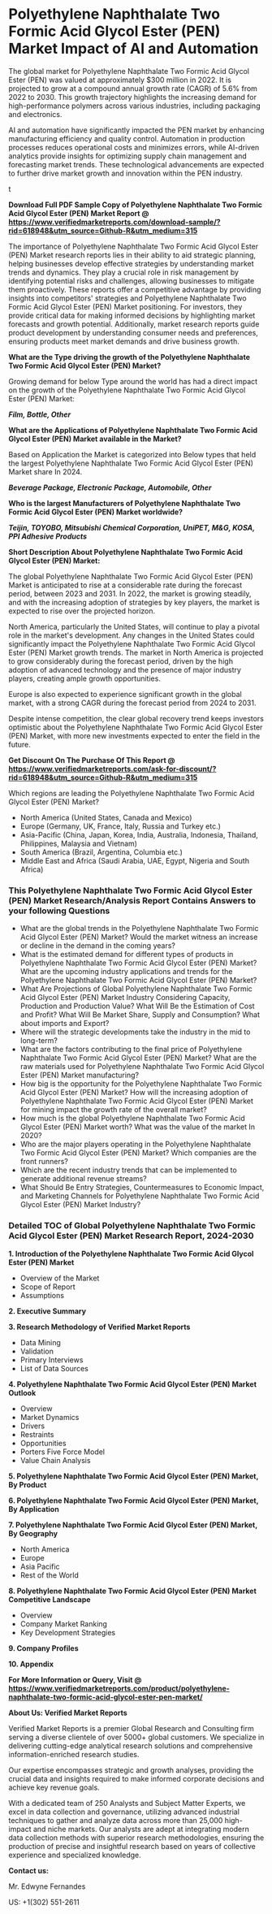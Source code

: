 <meta name="title" content="Global  Polyethylene Naphthalate Two Formic Acid Glycol Ester (PEN) Market Impact of AI and Automation"><meta name="description" content="  The global market for Polyethylene Naphthalate Two Formic Acid Glycol Ester (PEN) was valued at approximately $300 million in 2022. It is projected to grow at a comp"><meta name="title" content=" Polyethylene Naphthalate Two Formic Acid Glycol Ester (PEN) Market Size, Share, Scope, Trends, Growth, Opportunities, Analysis, Forecast"> <h1>Polyethylene Naphthalate Two Formic Acid Glycol Ester (PEN) Market Impact of AI and Automation</h1> <p>The global market for Polyethylene Naphthalate Two Formic Acid Glycol Ester (PEN) was valued at approximately $300 million in 2022. It is projected to grow at a compound annual growth rate (CAGR) of 5.6% from 2022 to 2030. This growth trajectory highlights the increasing demand for high-performance polymers across various industries, including packaging and electronics.</p> <p>AI and automation have significantly impacted the PEN market by enhancing manufacturing efficiency and quality control. Automation in production processes reduces operational costs and minimizes errors, while AI-driven analytics provide insights for optimizing supply chain management and forecasting market trends. These technological advancements are expected to further drive market growth and innovation within the PEN industry.</p> t</p><p id="" class=""><strong>Download Full PDF Sample Copy of Polyethylene Naphthalate Two Formic Acid Glycol Ester (PEN) Market Report @ <a href="https://www.verifiedmarketreports.com/download-sample/?rid=618948&utm_source=Github-R&utm_medium=315" target="_blank">https://www.verifiedmarketreports.com/download-sample/?rid=618948&utm_source=Github-R&utm_medium=315</a></strong></p><p>The importance of&nbsp;Polyethylene Naphthalate Two Formic Acid Glycol Ester (PEN) Market research reports lies in their ability to aid strategic planning, helping businesses develop effective strategies by understanding market trends and dynamics. They play a crucial role in risk management by identifying potential risks and challenges, allowing businesses to mitigate them proactively. These reports offer a competitive advantage by providing insights into competitors' strategies and Polyethylene Naphthalate Two Formic Acid Glycol Ester (PEN) Market positioning. For investors, they provide critical data for making informed decisions by highlighting market forecasts and growth potential. Additionally, market research reports guide product development by understanding consumer needs and preferences, ensuring products meet market demands and drive business growth.</p><p><strong>What are the&nbsp;Type driving the growth of the Polyethylene Naphthalate Two Formic Acid Glycol Ester (PEN) Market?</strong></p><p id="" class="">Growing demand for below Type around the world has had a direct impact on the growth of the Polyethylene Naphthalate Two Formic Acid Glycol Ester (PEN) Market:</p><em><strong>Film, Bottle, Other</strong></em></p><strong>What are the&nbsp;Applications&nbsp;of Polyethylene Naphthalate Two Formic Acid Glycol Ester (PEN) Market available in the Market?</strong></p><p id="" class="">Based on Application the Market is categorized into Below types that held the largest Polyethylene Naphthalate Two Formic Acid Glycol Ester (PEN) Market share In 2024.</p><em><strong>Beverage Package, Electronic Package, Automobile, Other</strong></em></p><strong>Who is the largest Manufacturers of Polyethylene Naphthalate Two Formic Acid Glycol Ester (PEN) Market worldwide?</strong></p><p><em><strong>Teijin, TOYOBO, Mitsubishi Chemical Corporation, UniPET, M&G, KOSA, PPI Adhesive Products</strong></em></p><p id="" class=""><strong>Short Description About Polyethylene Naphthalate Two Formic Acid Glycol Ester (PEN) Market:</strong></p><p>The global Polyethylene Naphthalate Two Formic Acid Glycol Ester (PEN) Market is anticipated to rise at a considerable rate during the forecast period, between 2023 and 2031. In 2022, the market is growing steadily, and with the increasing adoption of strategies by key players, the market is expected to rise over the projected horizon.</p><p>North America, particularly the United States, will continue to play a pivotal role in the market's development. Any changes in the United States could significantly impact the Polyethylene Naphthalate Two Formic Acid Glycol Ester (PEN) Market growth trends. The market in North America is projected to grow considerably during the forecast period, driven by the high adoption of advanced technology and the presence of major industry players, creating ample growth opportunities.</p><p>Europe is also expected to experience significant growth in the global market, with a strong CAGR during the forecast period from 2024 to 2031.</p><p>Despite intense competition, the clear global recovery trend keeps investors optimistic about the Polyethylene Naphthalate Two Formic Acid Glycol Ester (PEN) Market, with more new investments expected to enter the field in the future.</p><p id="" class=""><strong>Get Discount On The Purchase Of This Report @ <a href="https://www.verifiedmarketreports.com/ask-for-discount/?rid=618948&utm_source=Github-R&utm_medium=315" target="_blank">https://www.verifiedmarketreports.com/ask-for-discount/?rid=618948&utm_source=Github-R&utm_medium=315</a></strong></p>Which regions are leading the Polyethylene Naphthalate Two Formic Acid Glycol Ester (PEN) Market?</p><ul><li>North America (United States, Canada and Mexico)</li><li>Europe (Germany, UK, France, Italy, Russia and Turkey etc.)</li><li>Asia-Pacific (China, Japan, Korea, India, Australia, Indonesia, Thailand, Philippines, Malaysia and Vietnam)</li><li>South America (Brazil, Argentina, Columbia etc.)</li><li>Middle East and Africa (Saudi Arabia, UAE, Egypt, Nigeria and South Africa)</li></ul><h3 id="" class="">This Polyethylene Naphthalate Two Formic Acid Glycol Ester (PEN) Market Research/Analysis Report Contains Answers to your following Questions</h3><ul><li>What are the global trends in the Polyethylene Naphthalate Two Formic Acid Glycol Ester (PEN) Market? Would the market witness an increase or decline in the demand in the coming years?</li><li>What is the estimated demand for different types of products in Polyethylene Naphthalate Two Formic Acid Glycol Ester (PEN) Market? What are the upcoming industry applications and trends for the Polyethylene Naphthalate Two Formic Acid Glycol Ester (PEN) Market?</li><li>What Are Projections of Global Polyethylene Naphthalate Two Formic Acid Glycol Ester (PEN) Market Industry Considering Capacity, Production and Production Value? What Will Be the Estimation of Cost and Profit? What Will Be Market Share, Supply and Consumption? What about imports and Export?</li><li>Where will the strategic developments take the industry in the mid to long-term?</li><li>What are the factors contributing to the final price of Polyethylene Naphthalate Two Formic Acid Glycol Ester (PEN) Market? What are the raw materials used for Polyethylene Naphthalate Two Formic Acid Glycol Ester (PEN) Market manufacturing?</li><li>How big is the opportunity for the Polyethylene Naphthalate Two Formic Acid Glycol Ester (PEN) Market? How will the increasing adoption of Polyethylene Naphthalate Two Formic Acid Glycol Ester (PEN) Market for mining impact the growth rate of the overall market?</li><li>How much is the global Polyethylene Naphthalate Two Formic Acid Glycol Ester (PEN) Market worth? What was the value of the market In 2020?</li><li>Who are the major players operating in the Polyethylene Naphthalate Two Formic Acid Glycol Ester (PEN) Market? Which companies are the front runners?</li><li>Which are the recent industry trends that can be implemented to generate additional revenue streams?</li><li>What Should Be Entry Strategies, Countermeasures to Economic Impact, and Marketing Channels for Polyethylene Naphthalate Two Formic Acid Glycol Ester (PEN) Market Industry?</li></ul><h3 id="" class="">Detailed TOC of Global Polyethylene Naphthalate Two Formic Acid Glycol Ester (PEN) Market Research Report, 2024-2030</h3><p id="" class=""><strong>1. Introduction of the Polyethylene Naphthalate Two Formic Acid Glycol Ester (PEN) Market</strong></p><ul><li>Overview of the Market</li><li>Scope of Report</li><li>Assumptions</li></ul><p id="" class=""><strong>2. Executive Summary</strong></p><p id="" class=""><strong>3. Research Methodology of Verified Market Reports</strong></p><ul><li>Data Mining</li><li>Validation</li><li>Primary Interviews</li><li>List of Data Sources</li></ul><p id="" class=""><strong>4. Polyethylene Naphthalate Two Formic Acid Glycol Ester (PEN) Market Outlook</strong></p><ul><li>Overview</li><li>Market Dynamics</li><li>Drivers</li><li>Restraints</li><li>Opportunities</li><li>Porters Five Force Model</li><li>Value Chain Analysis</li></ul><p id="" class=""><strong>5. Polyethylene Naphthalate Two Formic Acid Glycol Ester (PEN) Market, By Product</strong></p><p id="" class=""><strong>6. Polyethylene Naphthalate Two Formic Acid Glycol Ester (PEN) Market, By Application</strong></p><p id="" class=""><strong>7. Polyethylene Naphthalate Two Formic Acid Glycol Ester (PEN) Market, By Geography</strong></p><ul><li>North America</li><li>Europe</li><li>Asia Pacific</li><li>Rest of the World</li></ul><p id="" class=""><strong>8. Polyethylene Naphthalate Two Formic Acid Glycol Ester (PEN) Market Competitive Landscape</strong></p><ul><li>Overview</li><li>Company Market Ranking</li><li>Key Development Strategies</li></ul><p id="" class=""><strong>9. Company Profiles</strong></p><p id="" class=""><strong>10. Appendix</strong></p><p id="" class=""><strong>For More Information or Query, Visit @ <a href="https://www.verifiedmarketreports.com/product/polyethylene-naphthalate-two-formic-acid-glycol-ester-pen-market/" target="_blank">https://www.verifiedmarketreports.com/product/polyethylene-naphthalate-two-formic-acid-glycol-ester-pen-market/</a></strong></p><p id="" class=""><strong>About Us: Verified Market Reports</strong></p><p id="" class="">Verified Market Reports is a premier Global Research and Consulting firm serving a diverse clientele of over 5000+ global customers. We specialize in delivering cutting-edge analytical research solutions and comprehensive information-enriched research studies.</p><p id="" class="">Our expertise encompasses strategic and growth analyses, providing the crucial data and insights required to make informed corporate decisions and achieve key revenue goals.</p><p id="" class="">With a dedicated team of 250 Analysts and Subject Matter Experts, we excel in data collection and governance, utilizing advanced industrial techniques to gather and analyze data across more than 25,000 high-impact and niche markets. Our analysts are adept at integrating modern data collection methods with superior research methodologies, ensuring the production of precise and insightful research based on years of collective experience and specialized knowledge.</p><p id="" class=""><strong>Contact us:</strong></p><p id="" class="">Mr. Edwyne Fernandes</p><p id="" class="">US: +1(302) 551-2611</p>
